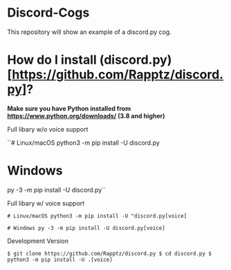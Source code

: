 # Discord-Cogs
This repository will show an example of a discord.py cog.

# How do I install (discord.py)[https://github.com/Rapptz/discord.py]?

**Make sure you have Python installed from https://www.python.org/downloads/ (3.8 and higher)**

Full libary w/o voice support

``# Linux/macOS
python3 -m pip install -U discord.py

# Windows
py -3 -m pip install -U discord.py``

Full libary w/ voice support

``# Linux/macOS
python3 -m pip install -U "discord.py[voice]``

``# Windows
py -3 -m pip install -U discord.py[voice]``

Development Version 

``$ git clone https://github.com/Rapptz/discord.py
$ cd discord.py
$ python3 -m pip install -U .[voice]``

